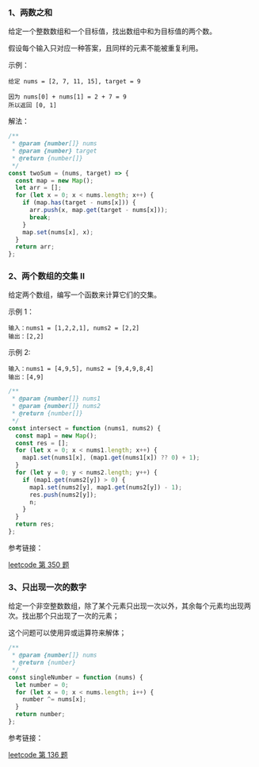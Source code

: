 ### 1、两数之和

给定一个整数数组和一个目标值，找出数组中和为目标值的两个数。

假设每个输入只对应一种答案，且同样的元素不能被重复利用。

示例：

```docs
给定 nums = [2, 7, 11, 15], target = 9

因为 nums[0] + nums[1] = 2 + 7 = 9
所以返回 [0, 1]
```

解法：

```js
/**
 * @param {number[]} nums
 * @param {number} target
 * @return {number[]}
 */
const twoSum = (nums, target) => {
  const map = new Map();
  let arr = [];
  for (let x = 0; x < nums.length; x++) {
    if (map.has(target - nums[x])) {
      arr.push(x, map.get(target - nums[x]));
      break;
    }
    map.set(nums[x], x);
  }
  return arr;
};
```

### 2、两个数组的交集 II

给定两个数组，编写一个函数来计算它们的交集。

示例 1：

```docs
输入：nums1 = [1,2,2,1], nums2 = [2,2]
输出：[2,2]
```

示例 2:

```docs
输入：nums1 = [4,9,5], nums2 = [9,4,9,8,4]
输出：[4,9]
```

```js
/**
 * @param {number[]} nums1
 * @param {number[]} nums2
 * @return {number[]}
 */
const intersect = function (nums1, nums2) {
  const map1 = new Map();
  const res = [];
  for (let x = 0; x < nums1.length; x++) {
    map1.set(nums1[x], (map1.get(nums1[x]) ?? 0) + 1);
  }
  for (let y = 0; y < nums2.length; y++) {
    if (map1.get(nums2[y]) > 0) {
      map1.set(nums2[y], map1.get(nums2[y]) - 1);
      res.push(nums2[y]);
      n;
    }
  }
  return res;
};
```

参考链接：

[leetcode 第 350 题](https://leetcode-cn.com/problems/intersection-of-two-arrays-ii/)

### 3、只出现一次的数字

给定一个非空整数数组，除了某个元素只出现一次以外，其余每个元素均出现两次。找出那个只出现了一次的元素；

这个问题可以使用异或运算符来解体；

```js
/**
 * @param {number[]} nums
 * @return {number}
 */
const singleNumber = function (nums) {
  let number = 0;
  for (let x = 0; x < nums.length; i++) {
    number ^= nums[x];
  }
  return number;
};
```

参考链接：

[leetcode 第 136 题](https://leetcode-cn.com/problems/single-number/)

